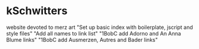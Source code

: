 # kSchwitters
website devoted to merz art
"Set up basic index with boilerplate, jscript and style files"
"Add all names to link list"
"1BobC add Adorno and An Anna Blume links"
"1BobC add Ausmerzen, Autres and Bader links"
